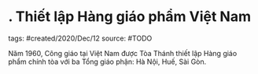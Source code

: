 # . Thiết lập Hàng giáo phẩm Việt Nam

tags: #created/2020/Dec/12
source: #TODO

Năm 1960, Công giáo tại Việt Nam được Tòa Thánh thiết lập Hàng giáo phẩm chính tòa với ba Tổng giáo phận: Hà Nội, Huế, Sài Gòn.